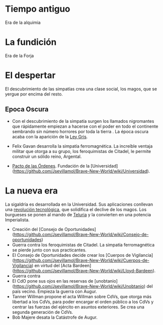 Tiempo antiguo
=============
Era de la alquimia

La fundición
============
Era de la Forja

El despertar
============
El descubrimiento de las simpatías crea una clase social, los magos, que se yergue por encima del resto.

##  Epoca Oscura
   * Con el descubrimiento de la simpatía surgen los llamados nigromantes que rápidamente empiezan a hacerse con el poder en    todo el continente sembrando sin número horrores por toda la tierra . La época oscura acaba con la aparición de la [Ley       Gris](https://github.com/Jsevillamol/Brave-New-World/wiki/Ley-Gris).

* Felix Gavan desarrolla la simpatía ferromagnética. La increíble ventaja militar que otorga a su grupo, los feroquimistas de Citadel, le permite construir un sólido reino, Argental.
* [Pacto de las Órdenes](https://github.com/Jsevillamol/Brave-New-World/wiki/Las-Ordenes#pacto-de-las-%C3%93rdenes). Fundación de la [Universidad] (https://github.com/Jsevillamol/Brave-New-World/wiki/Universidad).

La nueva era
============
La sigaldría es desarrollada en la Universidad. Sus aplicaciones conllevan una [revolución tecnológica](https://github.com/Jsevillamol/Brave-New-World/wiki/Runavoluci%C3%B3n), que solidifica el declive de los magos. Los burgueses se ponen al mando de [Teluria](https://github.com/Jsevillamol/Brave-New-World/wiki/Teluria) y la convierten en una potencia Imperialista.
* Creación del [Consejo de Oportunidades] (https://github.com/Jsevillamol/Brave-New-World/wiki/Consejo-de-oportunidades)
* Guerra contra los feroquimistas de Citadel. La simpatía ferromagnética se pierde junto con sus practicantes.
* El Consejo de Oportunidades decide crear los [Cuerpos de Vigilancia] (https://github.com/Jsevillamol/Brave-New-World/wiki/Cuerpos-de-Vigilancia) en virtud del [Acta Bardeen] (https://github.com/Jsevillamol/Brave-New-World/wiki/Lloyd-Bardeen).
* Guerra contra 
* El CdO pone sus ojos en las reservas de [unobtanio] (https://github.com/Jsevillamol/Brave-New-World/wiki/Unobtanio) del país vecino. Empieza la guerra con Augur.
* Tanner Willman propone el acta Willman sobre CdVs, que otorga más libertad a los CdVs, para poder encargar el orden público a los CdVs y centrar las fuerzas del ejército en asuntos exteriores. Se crea una segunda generación de CdVs.
* Bob Majere desata la Catástrofe de Augur.
